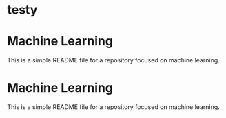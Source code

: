 # testy
# Machine Learning

This is a simple README file for a repository focused on machine learning.

# Machine Learning

This is a simple README file for a repository focused on machine learning.

